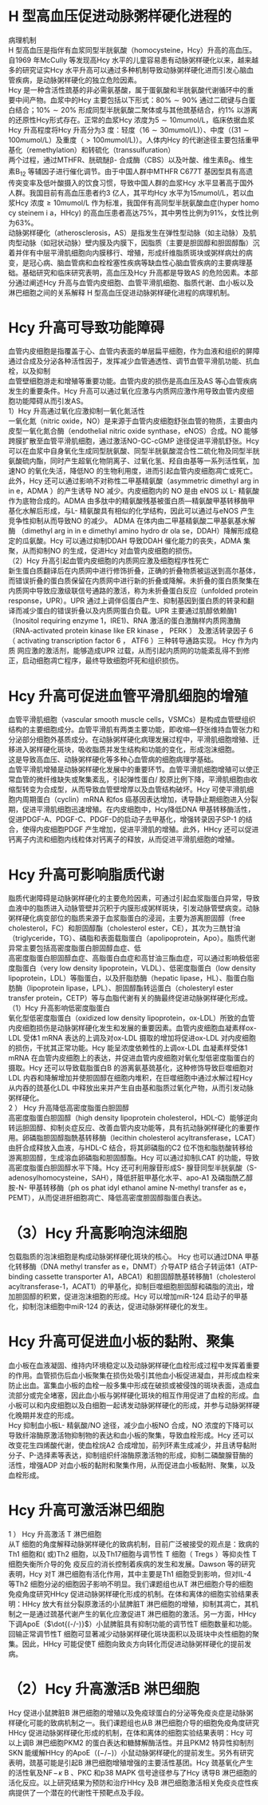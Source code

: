 # H 型高血压促进动脉粥样硬化进程的  
病理机制  
H 型高血压是指伴有血浆同型半胱氨酸（homocysteine，Hcy）升高的高血压。自1969 年McCully 等发现高Hcy 水平的儿童容易患有动脉粥样硬化以来，越来越多的研究证实Hcy 水平升高可以通过多种机制导致动脉粥样硬化进而引发心脑血管疾病，是动脉粥样硬化的独立危险因素。  
Hcy 是一种含活性巯基的非必需氨基酸，属于蛋氨酸和半胱氨酸代谢循环中的重要中间产物。血浆中的Hcy 主要包括以下形式：$80\%\sim90\%$ 通过二硫键与白蛋白结合；$10\%\sim20\%$ 形成同型半胱氨酸二聚体或与其他巯基结合，约$1\%$ 以游离的还原性Hcy形式存在。正常的血浆Hcy 浓度为$5\sim10mu\mathrm{mol}/\mathrm{L}$，临床依据血浆Hcy 升高程度将Hcy 升高分为3 度：轻度（$16\sim30mu\mathrm{mol}/\mathrm{L})$）、中度（$(31\sim100mu\mathrm{mol}/\mathrm{L}$）及重度（$>100mu\mathrm{mol}/\mathrm{L})$）。人体内Hcy 的代谢途径主要包括重甲基化（remethylation）和转硫化（transsulfuration）  
两个过程，通过MTHFR、胱硫醚β- 合成酶（CBS）以及叶酸、维生素$\mathrm{B_{6}}$、维生素$\mathrm{B}_{12}$ 等辅因子进行催化调节。由于中国人群中MTHFR C677T 基因型具有高遗传突变率及低叶酸摄入的饮食习惯，导致中国人群的血浆Hcy 水平显著高于国外人群。我国目前有高血压患者约3 亿人，其平均Hcy 水平为$15mu\mathrm{mol}/\mathrm{L}$，若以血浆Hcy 浓度$\geqslant10mu\mathrm{mol}/\mathrm{L}$ 作为标准，我国伴有高同型半胱氨酸血症(hyper homo cy steinem i a，HHcy) 的高血压患者高达$75\%$，其中男性比例为$91\%$，女性比例为$63\%$。  
动脉粥样硬化（atherosclerosis，AS）是指发生在弹性型动脉（如主动脉）及肌肉型动脉（如冠状动脉）壁内膜及内膜下，因脂质（主要是胆固醇和胆固醇酯）沉着并伴有中层平滑肌细胞向内膜移行、增殖，形成纤维脂质斑块或粥样病灶的病变，是冠心病、脑血管病和血栓栓塞性疾病等缺血性心脑血管疾病的主要病理基础。基础研究和临床研究表明，高血压及Hcy 升高都是导致AS 的危险因素。本部分通过阐述Hcy 升高与血管内皮细胞、血管平滑肌细胞、脂质代谢、血小板以及淋巴细胞之间的关系解释 H  型高血压促进动脉粥样硬化进程的病理机制。  
# Hcy 升高可导致功能障碍  
血管内皮细胞是指覆盖于心、血管内表面的单层扁平细胞，作为血液和组织的屏障通过合成及分泌各种活性因子，发挥减少血管通透性、调节血管平滑肌功能、抗血栓，以及抑制  
血管壁细胞游走和增殖等重要功能。血管内皮的损伤是高血压及AS 等心血管疾病发生的重要条件。Hcy 升高可以通过氧化应激与内质网应激作用导致血管内皮细胞功能障碍从而引发AS。  
1）Hcy 升高通过氧化应激抑制一氧化氮活性  
一氧化氮（nitric oxide，NO）是来源于血管内皮细胞舒张血管的物质，主要由内皮型一氧化氮合酶（endothelial nitric oxide synthase，eNOS）合成。NO 能够跨膜扩散至血管平滑肌细胞，通过激活NO-GC-cGMP 途径促进平滑肌舒张。Hcy 可以在血浆中自身氧化生成同型胱氨酸、同型半胱氨酸混合性二硫化物及同型半胱氨酸硫内酯，同时产生超氧化物阴离子、过氧化氢、羟自由基等一系列活性氧，加速NO 的氧化失活，降低NO 的生物利用度，进而引起血管内皮细胞凋亡或死亡。此外，Hcy 还可以通过影响不对称性二甲基精氨酸（asymmetric dimethyl arg in in e，ADMA ）的产生诱导 NO  减少。内皮细胞内的 NO  是由 eNOS  以 L- 精氨酸作为底物合成的。ADMA 由多肽中的精氨酸残基被蛋白质—精氨酸甲基转移酶甲基化水解后形成，与L- 精氨酸具有相似的化学结构，因此可以通过与eNOS 产生竞争性抑制从而导致NO  的减少。 ADMA  在体内由二甲基精氨酸二甲基氨基水解酶 （dimethyl arg in in e dimethyl amino hydro dr ola se，DDAH）降解形成稳定的瓜氨酸。Hcy 可以通过抑制DDAH 导致DDAH 催化能力的丧失，ADMA 集聚，从而抑制NO 的生成，促进Hcy 对血管内皮细胞的损伤。  
（2）Hcy 升高引起血管内皮细胞的内质网应激及细胞程序性死亡  
新生蛋白质翻译后在内质网中进行修饰折叠，正确的折叠物质被运送到高尔基体，而错误折叠的蛋白质保留在内质网中进行新的折叠或降解。未折叠的蛋白质聚集在内质网中导致应激级联信号通路的激活，称为未折叠蛋白反应（unfolded protein response，UPR）。UPR 通过上调伴侣蛋白产生、抑制基因到蛋白质的转录和翻译而减少蛋白的错误折叠以及内质网蛋白负载。UPR 主要通过肌醇依赖酶1（Inositol requiring enzyme 1，IRE1)、RNA 激活的蛋白激酶样内质网激酶（RNA-activated protein kinase like ER kinase ， PERK ） 及激活转录因子 6 （ activating  transcription factor 6 ， ATF6 ）三种转导通路实现。 Hcy  作为内质 网应激的激活剂，能够造成UPR 过载，从而引起内质网的功能紊乱得不到修正，启动细胞凋亡程序，最终导致细胞坏死和组织损伤。  
# Hcy 升高可促进血管平滑肌细胞的增殖  
血管平滑肌细胞（vascular smooth muscle cells，VSMCs）是构成血管壁组织结构的主要细胞成分。血管平滑肌有两类主要功能，即收缩—舒张维持血管张力和分泌部分细胞外基质成分。在动脉粥样硬化病理发展过程中，平滑肌细胞增殖、迁移进入粥样硬化斑块，吸收脂质并发生结构和功能的变化，形成泡沫细胞。  
这是导致高血压、动脉粥样硬化等多种心血管病的细胞病理学基础。  
血管平滑肌增殖是动脉粥样硬化发展中的重要环节。血管平滑肌细胞增殖可以使正常血管的微纤维缺失或聚集紊乱，引起弹性蛋白/ 胶原比例下降，平滑肌细胞由收缩型转变为合成型，从而导致血管壁增厚以及血管结构破坏。Hcy 可使平滑肌细胞内周期蛋白（cyclin）mRNA 和fos 癌基因表达增加，诱导静止期细胞进入分裂期，促进平滑肌细胞迅速增殖。在内皮细胞中，Hcy降低DNA 甲基转移酶活性，促进PDGF-A、PDGF-C、PDGF-D的启动子去甲基化，增强转录因子SP-1 的结合，使得内皮细胞PDGF 产生增加，促进平滑肌的增殖。此外，HHcy 还可以促进钙离子内流和细胞内线粒体对钙离子的释放，从而促进平滑肌细胞的增殖。  
# Hcy 升高可影响脂质代谢  
脂质代谢障碍是动脉粥样硬化的主要危险因素，可通过引起血浆脂蛋白异常，导致血液中的脂质进入动脉管壁并沉积于内膜形成粥样斑块，引发动脉管壁病变。动脉粥样硬化病变部位的脂质来源于血浆脂蛋白的浸润，主要为游离胆固醇（free cholesterol，FC）和胆固醇酯（cholesterol ester，CE），其次为三酰甘油（triglyceride，TG）、磷脂和表面载脂蛋白（apolipoprotein，Apo）。脂质代谢异常主要包括高密度脂蛋白胆固醇血症、低  
高密度脂蛋白胆固醇血症、高脂蛋白血症和高甘油三酯血症，可以通过影响极低密度脂蛋白（very low density lipoprotein，VLDL）、低密度脂蛋白（low density lipoprotein，LDL）等脂蛋白，以及肝脂肪酶（hepatic lipase，HL）、脂蛋白脂肪酶（lipoprotein lipase，LPL）、胆固醇酯转运蛋白（cholesteryl ester transfer protein，CETP）等与血脂代谢有关的酶最终促进动脉粥样硬化形成。  
（1）Hcy 升高影响低密度脂蛋白  
氧化型低密度脂蛋白（oxidized low density lipoprotein，ox-LDL）所致的血管内皮细胞损伤是动脉粥样硬化发生和发展的重要因素。血管内皮细胞血凝素样ox-LDL 受体1 mRNA 表达的上调及对ox-LDL 摄取的增加将促进ox-LDL 对内皮细胞的损伤，干扰其正常功能。Hcy 能呈浓度依赖性的上调ox-LDL 血凝素样受体1 mRNA 在血管内皮细胞上的表达，并促进血管内皮细胞对氧化型低密度脂蛋白的摄取。Hcy 还可以导致载脂蛋白B 的游离氨基巯基化，这种修饰导致巨噬细胞对LDL 内吞和降解增加并使胆固醇在细胞内堆积，在巨噬细胞中通过水解过程Hcy 从内吞的巯基化LDL 中释放出来并产生自由基和脂质过氧化产物，从而引发动脉粥样硬化。  
2 ） Hcy  升高降低高密度脂蛋白胆固醇  
高密度脂蛋白胆固醇（high density lipoprotein cholesterol，HDL-C）能够逆向转运胆固醇、抑制炎症反应、改善血管内皮功能等，具有抗动脉粥样硬化的重要作用。卵磷脂胆固醇脂酰基转移酶（lecithin cholesterol acyltransferase，LCAT）由肝合成释放入血液，与HDL-C 结合，将其卵磷脂的C2 位不饱和脂肪酸转移给游离胆固醇，生成溶血卵磷脂和胆固醇酯。Hcy 可以通过抑制LCAT 的功能，导致高密度脂蛋白胆固醇水平下降。Hcy 还可利用腺苷形成S- 腺苷同型半胱氨酸（S-adenosylhomocysteine，SAH），降低肝脏甲基化水平、apo-A1 及磷脂酰乙醇胺-N- 甲基转移酶（ph os phat idyl ethanol amine N-methyl transfer as e，PEMT），从而促进肝细胞凋亡、降低高密度胆固醇脂蛋白表达。  
# （3）Hcy 升高影响泡沫细胞  
包载脂质的泡沫细胞是构成动脉粥样硬化斑块的核心。 Hcy 也可以通过DNA 甲基化转移酶（DNA methyl transfer as e，DNMT）介导ATP 结合子转运体1（ATP-binding cassette transporter A1，ABCA1）和胆固醇酰基转移酶1（cholesterol acyltransferase-1，ACAT1）的甲基化，抑制巨噬细胞胆固醇和磷脂的流出，增加胆固醇的积累，促进泡沫细胞的形成。Hcy 可以增加miR-124 启动子的甲基化，抑制泡沫细胞中miR-124 的表达，促进动脉粥样硬化的发生。  
# Hcy 升高可促进血小板的黏附、聚集  
血小板在血液凝固、维持内环境稳定以及动脉粥样硬化血栓形成过程中发挥着重要的作用。血管损伤后血小板聚集在损伤处吸引其他血小板促进凝血，并形成血栓来防止出血。富集血小板的血栓一般多集中形成在破损或被侵蚀的斑块表面，造成血流部分或完全堵塞，因此血小板与粥样硬化斑块的相互作用促进了血栓的形成。血小板可以和内皮细胞以及白细胞一起诱发动脉粥样硬化的形成，并参与动脉粥样硬化晚期并发症的形成。  
Hcy 抑制血小板L- 精氨酸/NO 途径，减少血小板NO 合成，NO 浓度的下降可以导致纤溶酶原激活物抑制物的表达和血小板的聚集，导致血栓形成。Hcy 还可以改变花生四烯酸代谢，使血栓烷A2 合成增加，前列环素生成减少，并且诱导黏附分子、P-选择素等表达，抑制组织纤溶酶原激活物的形成，抑制二磷酸腺苷酶的活性，增强ADP 对血小板的黏附和聚集作用，从而促进血小板黏附、聚集，以及血栓形成。  
# Hcy 升高可激活淋巴细胞  
1 ） Hcy  升高激活 T  淋巴细胞  
从T 细胞的角度解释动脉粥样硬化的致病机制，目前广泛被接受的观点是：致病的Th1 细胞和( 或)Th2 细胞，以及Th17细胞与调节性 T  细胞（ Tregs ）等抑炎性 T  细胞失衡所介导的免 疫反应的消长控制着疾病的发生和发展。Dawson 等的研究表明，Hcy 对T 淋巴细胞有活化作用，其中主要是Th1 细胞受到影响，但对IL-4 等Th2 细胞分泌的细胞因子影响不明显。我们课题组也从T 淋巴细胞介导的细胞免疫角度研究HHcy 促进动脉粥样硬化形成的机制。在体和离体的细胞实验结果表明：HHcy 放大有丝分裂原激活的小鼠脾脏T 淋巴细胞的增殖，抑制其凋亡，其机制之一是通过巯基代谢产生的氧化应激促进T 淋巴细胞的激活。另一方面，HHcy 下调ApoE（$\dot{(-/-)}$）小鼠脾脏具有抑制功能的调节性T 细胞数量和功能。回输正常调节性T 细胞可显著减少动脉粥样硬化斑块面积以及斑块中炎性细胞的聚集。因此，HHcy 可能促使T 细胞向致炎方向转化而促进动脉粥样硬化的提前发病。  
# （2）Hcy 升高激活B 淋巴细胞  
Hcy 促进小鼠脾脏B 淋巴细胞的增殖以及免疫球蛋白的分泌等免疫炎症是动脉粥样硬化可能的致病机制之一。我们课题组也从B 淋巴细胞介导的细胞免疫角度研究HHcy 促进动脉粥样硬化形成的机制，在体和离体的细胞实验结果表明：Hcy 可以上调B 淋巴细胞PKM2 的蛋白表达和糖酵解酶活性。并且PKM2 特异性抑制剂SKN 能缓解HHcy 的ApoE（$\left(-/-\right)$）小鼠动脉粥样硬化的提前发生。另外有研究表明，巯基可能是引起B 淋巴细胞增殖增强的主要活性基团。Hcy 巯基氧化产生的活性氧及$\mathrm{NF}\!-\!\kappa\mathrm{~B~}$、PKC 和p38 MAPK 信号途径参与了Hcy 诱导B 淋巴细胞的活化反应。以上研究结果为预防和治疗HHcy 及B 淋巴细胞激活相关免疫炎症性疾病提供了一个潜在的代谢性干预靶点及手段。  

